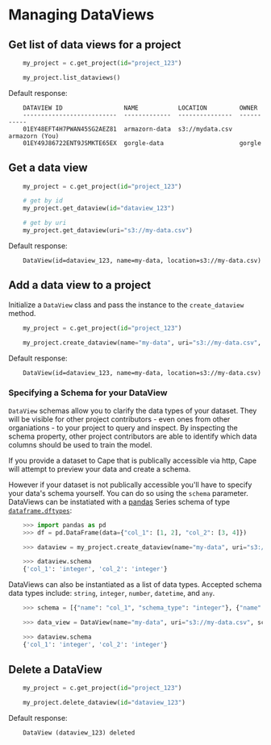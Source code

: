 # Managing DataViews

## Get list of data views for a project

```python
    my_project = c.get_project(id="project_123")

    my_project.list_dataviews()
```

Default response:

```shell
    DATAVIEW ID                 NAME           LOCATION         OWNER
    --------------------------  -------------  ---------------  -----------
    01EY48EFT4H7PWAN45SG2AEZ81  armazorn-data  s3://mydata.csv  armazorn (You)
    01EY49J86722ENT9JSMKTE65EX  gorgle-data                     gorgle 
```

## Get a data view

```python
    my_project = c.get_project(id="project_123")

    # get by id
    my_project.get_dataview(id="dataview_123")

    # get by uri
    my_project.get_dataview(uri="s3://my-data.csv")
```

Default response:

```shell
    DataView(id=dataview_123, name=my-data, location=s3://my-data.csv)
```

## Add a data view to a project

Initialize a `DataView` class and pass the instance to the `create_dataview` method.

```python
    my_project = c.get_project(id="project_123")

    my_project.create_dataview(name="my-data", uri="s3://my-data.csv", owner_label="my-org")
```

Default response:

```shell
    DataView(id=dataview_123, name=my-data, location=s3://my-data.csv)
```

### Specifying a Schema for your DataView

`DataView` schemas allow you to clarify the data types of your dataset. They will be visible for other project contributors - even ones from other organiations - to your project to query and inspect. By inspecting the schema property, other project contributors are able to identify which data columns should be used to train the model. 

If you provide a dataset to Cape that is publically accessible via http, Cape will attempt to preview your data and create a schema. 

However if your dataset is not publically accessible you'll have to specify your data's schema yourself. You can do so using the `schema` parameter. DataViews can be instatiated with a [pandas](https://pandas.pydata.org/pandas-docs/stable/index.html) Series schema of type [`dataframe.dftypes`](https://pandas.pydata.org/pandas-docs/stable/reference/api/pandas.DataFrame.dtypes.html):

```python
    >>> import pandas as pd
    >>> df = pd.DataFrame(data={"col_1": [1, 2], "col_2": [3, 4]})

    >>> dataview = my_project.create_dataview(name="my-data", uri="s3://my-data.csv", owner_label="my-org", schema=df.dtypes)

    >>> dataview.schema
    {'col_1': 'integer', 'col_2': 'integer'}
```

DataViews can also be instantiated as a list of data types. Accepted schema data types include: `string`, `integer`, `number`, `datetime`, and `any`.

```python
    >>> schema = [{"name": "col_1", "schema_type": "integer"}, {"name": "col_2", "schema_type": "integer"}]

    >>> data_view = DataView(name="my-data", uri="s3://my-data.csv", schema=schema)

    >>> dataview.schema
    {'col_1': 'integer', 'col_2': 'integer'}
```

## Delete a DataView

```python
    my_project = c.get_project(id="project_123")

    my_project.delete_dataview(id="dataview_123")
```

Default response:

```shell
    DataView (dataview_123) deleted
```


